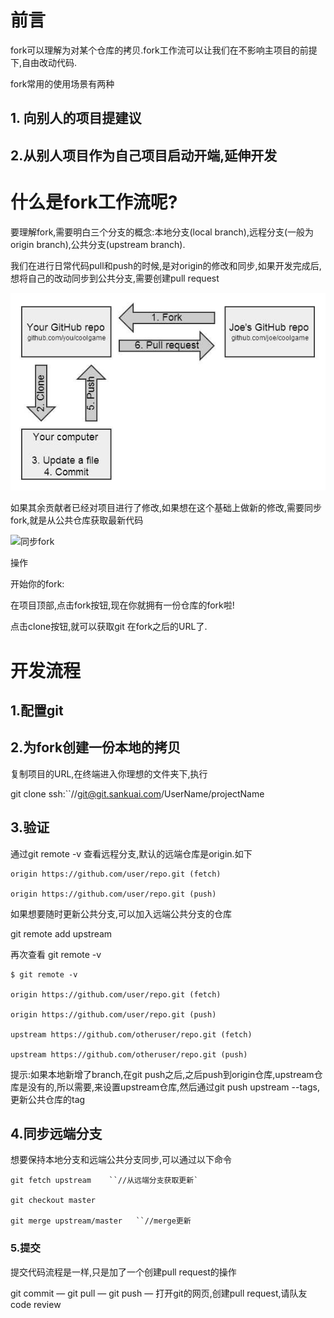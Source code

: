 # 前言

fork可以理解为对某个仓库的拷贝.fork工作流可以让我们在不影响主项目的前提下,自由改动代码.

fork常用的使用场景有两种
## 1. 向别人的项目提建议

## 2.从别人项目作为自己项目启动开端,延伸开发

# 什么是fork工作流呢?
要理解fork,需要明白三个分支的概念:本地分支(local branch),远程分支(一般为origin branch),公共分支(upstream branch).

我们在进行日常代码pull和push的时候,是对origin的修改和同步,如果开发完成后,想将自己的改动同步到公共分支,需要创建pull request

![fork工作流](https://github.com/AutumnYear/hello-world/blob/master/src/main/resources/tools/git/fork.jpg)

如果其余贡献者已经对项目进行了修改,如果想在这个基础上做新的修改,需要同步fork,就是从公共仓库获取最新代码

![同步fork](https://github.com/AutumnYear/hello-world/blob/master/src/main/resources/tools/git/syncFork.jpg)

操作

开始你的fork:

在项目顶部,点击fork按钮,现在你就拥有一份仓库的fork啦!

点击clone按钮,就可以获取git 在fork之后的URL了.

# 开发流程
## 1.配置git
## 2.为fork创建一份本地的拷贝
复制项目的URL,在终端进入你理想的文件夹下,执行

git clone ssh:``//git@git.sankuai.com/UserName/projectName

## 3.验证

通过git remote -v 查看远程分支,默认的远端仓库是origin.如下
```
origin https://github.com/user/repo.git (fetch)

origin https://github.com/user/repo.git (push)
```
如果想要随时更新公共分支,可以加入远端公共分支的仓库

git remote add upstream <url>

再次查看 git remote -v
```
$ git remote -v

origin https://github.com/user/repo.git (fetch)

origin https://github.com/user/repo.git (push)

upstream https://github.com/otheruser/repo.git (fetch)

upstream https://github.com/otheruser/repo.git (push)

```
提示:如果本地新增了branch,在git push之后,之后push到origin仓库,upstream仓库是没有的,所以需要,来设置upstream仓库,然后通过git push upstream --tags,更新公共仓库的tag

## 4.同步远端分支
想要保持本地分支和远端公共分支同步,可以通过以下命令
```
git fetch upstream    ``//从远端分支获取更新`

git checkout master 

git merge upstream/master   ``//merge更新
```
### 5.提交
提交代码流程是一样,只是加了一个创建pull request的操作

git commit — git pull — git push — 打开git的网页,创建pull request,请队友code review